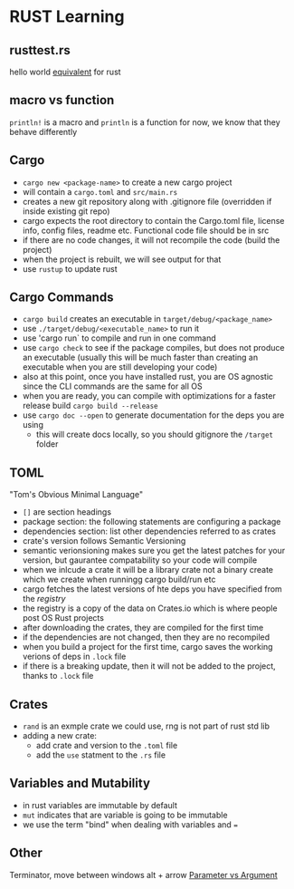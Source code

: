 # RUST Learning

## rusttest.rs
hello world [equivalent](https://www.techrepublic.com/article/how-to-install-rust-on-linux/) for rust

## macro vs function
`println!` is a macro and `println` is a function
for now, we know that they behave differently 

## Cargo
- `cargo new <package-name>` to create a new cargo project
- will contain a `cargo.toml` and `src/main.rs`
- creates a new git repository along with .gitignore file (overridden if inside existing git repo)
- cargo expects the root directory to contain the Cargo.toml file, license info, config files, readme etc. Functional code file should be in src
- if there are no code changes, it will not recompile the code (build the project)
- when the project is rebuilt, we will see output for that
- use `rustup` to update rust

## Cargo Commands
- `cargo build` creates an executable in `target/debug/<package_name>`
- use `./target/debug/<executable_name>` to run it
- use 'cargo run` to compile and run in one command
- use `cargo check` to see if the package compiles, but does not produce an executable (usually this will be much faster than creating an executable when you are still developing your code)
- also at this point, once you have installed rust, you are OS agnostic since the CLI commands are the same for all OS
- when you are ready, you can compile with optimizations for a faster release build `cargo build --release`
- use `cargo doc --open` to generate documentation for the deps you are using
	- this will create docs locally, so you should gitignore the `/target` folder
## TOML
"Tom's Obvious Minimal Language"
- `[]` are section headings
- package section: the following statements are configuring a package
- dependencies section: list other dependencies referred to as crates 
- crate's version follows Semantic Versioning
- semantic verionsioning makes sure you get the latest patches for your version, but gaurantee compatability so your code will compile
- when we inlcude a crate it will be a library crate not a binary create which we create when runningg cargo build/run etc
- cargo fetches the latest versions of hte deps you have specified from the *registry*
- the registry is a copy of the data on Crates.io which is where people post OS Rust projects
- after downloading the crates, they are compiled for the first time
- if the dependencies are not changed, then they are no recompiled
- when you build a project for the first time, cargo saves the working verions of deps in `.lock` file
- if there is a breaking update, then it will not be added to the project, thanks to `.lock` file


## Crates
- `rand` is an exmple crate we could use, rng is not part of rust std lib
- adding a new crate:
	- add crate and version to the `.toml` file
	- add the `use` statment to the `.rs` file


## Variables and Mutability
- in rust variables are immutable by default
- `mut` indicates that are variable is going to be immutable
- we use the term "bind" when dealing with variables and `=`

 
## Other
Terminator, move between windows alt + arrow
[Parameter vs Argument](https://stackoverflow.com/a/23992345)
